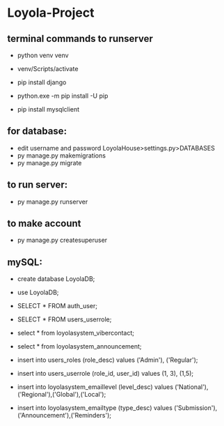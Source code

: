 # Loyola-Project
## terminal commands to runserver

- python venv venv
- venv/Scripts/activate

- pip install django
- python.exe -m pip install -U pip

- pip install mysqlclient

## for database:
- edit username and password LoyolaHouse>settings.py>DATABASES
- py manage.py makemigrations
- py manage.py migrate

## to run server:
- py manage.py runserver

## to make account
- py manage.py createsuperuser

## mySQL:
- create database LoyolaDB;
- use LoyolaDB;

- SELECT * FROM auth_user;
- SELECT * FROM users_userrole;
- select * from loyolasystem_vibercontact;
- select * from loyolasystem_announcement;

- insert into users_roles (role_desc) values ('Admin'), ('Regular');

- insert into users_userrole (role_id, user_id) values (1, 3), (1,5);

- insert into loyolasystem_emaillevel (level_desc) values ('National'),('Regional'),('Global'),('Local');

- insert into loyolasystem_emailtype (type_desc) values ('Submission'),('Announcement'),('Reminders');


